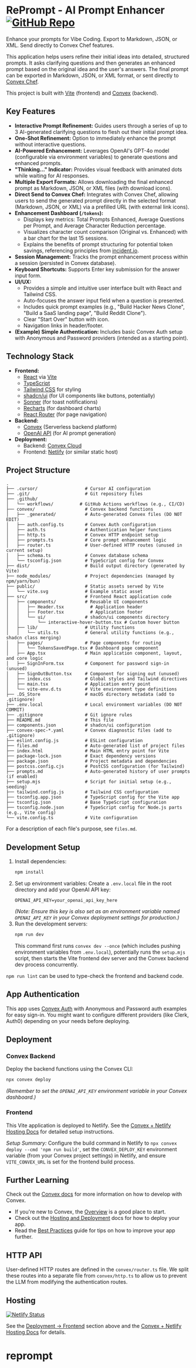 # RePrompt - AI Prompt Enhancer [![GitHub Repo](https://img.shields.io/badge/GitHub-Repository-blue?style=flat-square&logo=github)](https://github.com/waynesutton/promptkit)

Enhance your prompts for Vibe Coding. Export to Markdown, JSON, or XML. Send directly to Convex Chef features.

This application helps users refine their initial ideas into detailed, structured prompts. It asks clarifying questions and then generates an enhanced prompt based on the original idea and the user's answers. The final prompt can be exported in Markdown, JSON, or XML format, or sent directly to [Convex Chef](https://chef.convex.dev/).

This project is built with [Vite](https://vitejs.dev/) (frontend) and [Convex](https://convex.dev/) (backend).

## Key Features

- **Interactive Prompt Refinement:** Guides users through a series of up to 3 AI-generated clarifying questions to flesh out their initial prompt idea.
- **One-Shot Refinement:** Option to immediately enhance the prompt without interactive questions.
- **AI-Powered Enhancement:** Leverages OpenAI's GPT-4o model (configurable via environment variables) to generate questions and enhanced prompts.
- **"Thinking..." Indicator:** Provides visual feedback with animated dots while waiting for AI responses.
- **Multiple Export Formats:** Allows downloading the final enhanced prompt as Markdown, JSON, or XML files (with download icons).
- **Direct Send to Convex Chef:** Integrates with Convex Chef, allowing users to send the generated prompt directly in the selected format (Markdown, JSON, or XML) via a prefilled URL (with external link icons).
- **Enhancement Dashboard (`/tokens`):**
  - Displays key metrics: Total Prompts Enhanced, Average Questions per Prompt, and Average Character Reduction percentage.
  - Visualizes character count comparison (Original vs. Enhanced) with a bar chart for the last 15 sessions.
  - Explains the benefits of prompt structuring for potential token savings, referencing principles from [incident.io](https://incident.io).
- **Session Management:** Tracks the prompt enhancement process within a session (persisted in Convex database).
- **Keyboard Shortcuts:** Supports Enter key submission for the answer input form.
- **UI/UX:**
  - Provides a simple and intuitive user interface built with React and Tailwind CSS.
  - Auto-focuses the answer input field when a question is presented.
  - Includes quick prompt examples (e.g., "Build Hacker News Clone", "Build a SaaS landing page", "Build Reddit Clone").
  - Clear "Start Over" button with icon.
  - Navigation links in header/footer.
- **(Example) Simple Authentication:** Includes basic Convex Auth setup with Anonymous and Password providers (intended as a starting point).

## Technology Stack

- **Frontend:**
  - [React](https://reactjs.org/) via [Vite](https://vitejs.dev/)
  - [TypeScript](https://www.typescriptlang.org/)
  - [Tailwind CSS](https://tailwindcss.com/) for styling
  - [shadcn/ui](https://ui.shadcn.com/) (for UI components like buttons, potentially)
  - [Sonner](https://sonner.emilkowal.ski/) (for toast notifications)
  - [Recharts](https://recharts.org/) (for dashboard charts)
  - [React Router](https://reactrouter.com/) (for page navigation)
- **Backend:**
  - [Convex](https://convex.dev/) (Serverless backend platform)
  - [OpenAI API](https://openai.com/api/) (for AI prompt generation)
- **Deployment:**
  - Backend: [Convex Cloud](https://convex.dev/)
  - Frontend: [Netlify](https://www.netlify.com/) (or similar static host)

## Project Structure

```
.
├── .cursor/                  # Cursor AI configuration
├── .git/                     # Git repository files
├── .github/
│   └── workflows/          # GitHub Actions workflows (e.g., CI/CD)
├── convex/                   # Convex backend functions
│   ├── _generated/           # Auto-generated Convex files (DO NOT EDIT)
│   ├── auth.config.ts        # Convex Auth configuration
│   ├── auth.ts               # Authentication helper functions
│   ├── http.ts               # Convex HTTP endpoint setup
│   ├── prompts.ts            # Core prompt enhancement logic
│   ├── router.ts             # User-defined HTTP routes (unused in current setup)
│   ├── schema.ts             # Convex database schema
│   └── tsconfig.json         # TypeScript config for Convex
├── dist/                     # Build output directory (generated by Vite)
├── node_modules/             # Project dependencies (managed by npm/yarn/bun)
├── public/                   # Static assets served by Vite
│   └── vite.svg              # Example static asset
├── src/                      # Frontend React application code
│   ├── components/           # Reusable UI components
│   │   ├── Header.tsx          # Application header
│   │   ├── Footer.tsx          # Application footer
│   │   └── ui/               # shadcn/ui components directory
│   │       └── interactive-hover-button.tsx # Custom hover button
│   ├── lib/                  # Utility functions
│   │   └── utils.ts          # General utility functions (e.g., shadcn class merging)
│   ├── pages/                # Page components for routing
│   │   └── TokensSavedPage.tsx # Dashboard page component
│   ├── App.tsx               # Main application component, layout, and core logic
│   ├── SignInForm.tsx        # Component for password sign-in (unused)
│   ├── SignOutButton.tsx     # Component for signing out (unused)
│   ├── index.css             # Global styles and Tailwind directives
│   ├── main.tsx              # Application entry point
│   └── vite-env.d.ts         # Vite environment type definitions
├── .DS_Store                 # macOS directory metadata (add to .gitignore)
├── .env.local                # Local environment variables (DO NOT COMMIT)
├── .gitignore                # Git ignore rules
├── README.md                 # This file
├── components.json           # shadcn/ui configuration
├── convex-spec-*.yaml        # Convex diagnostic files (add to .gitignore)
├── eslint.config.js          # ESLint configuration
├── files.md                  # Auto-generated list of project files
├── index.html                # Main HTML entry point for Vite
├── package-lock.json         # Exact dependency versions
├── package.json              # Project metadata and dependencies
├── postcss.config.cjs        # PostCSS configuration (for Tailwind)
├── prompts.md                # Auto-generated history of user prompts (if enabled)
├── setup.mjs                 # Script for initial setup (e.g., seeding)
├── tailwind.config.js        # Tailwind CSS configuration
├── tsconfig.app.json         # TypeScript config for the Vite app
├── tsconfig.json             # Base TypeScript configuration
├── tsconfig.node.json        # TypeScript config for Node.js parts (e.g., Vite config)
└── vite.config.ts            # Vite configuration
```

For a description of each file's purpose, see `files.md`.

## Development Setup

1.  Install dependencies:
    ```bash
    npm install
    ```
2.  Set up environment variables: Create a `.env.local` file in the root directory and add your OpenAI API key:
    ```
    OPENAI_API_KEY=your_openai_api_key_here
    ```
    _(Note: Ensure this key is also set as an environment variable named `OPENAI_API_KEY` in your Convex deployment settings for production.)_
3.  Run the development servers:
    ```bash
    npm run dev
    ```
    This command first runs `convex dev --once` (which includes pushing environment variables from `.env.local`), potentially runs the `setup.mjs` script, then starts the Vite frontend dev server and the Convex backend dev process concurrently.

`npm run lint` can be used to type-check the frontend and backend code.

## App Authentication

This app uses [Convex Auth](https://docs.convex.dev/auth) with Anonymous and Password auth examples for easy sign-in. You might want to configure different providers (like Clerk, Auth0) depending on your needs before deploying.

## Deployment

### Convex Backend

Deploy the backend functions using the Convex CLI:

```bash
npx convex deploy
```

_(Remember to set the `OPENAI_API_KEY` environment variable in your Convex dashboard.)_

### Frontend

This Vite application is deployed to Netlify. See the [Convex + Netlify Hosting Docs](https://docs.convex.dev/production/hosting/netlify) for detailed setup instructions.

_Setup Summary:_ Configure the build command in Netlify to `npx convex deploy --cmd 'npm run build'`, set the `CONVEX_DEPLOY_KEY` environment variable (from your Convex project settings) in Netlify, and ensure `VITE_CONVEX_URL` is set for the frontend build process.

## Further Learning

Check out the [Convex docs](https://docs.convex.dev/) for more information on how to develop with Convex.

- If you're new to Convex, the [Overview](https://docs.convex.dev/understanding/) is a good place to start.
- Check out the [Hosting and Deployment](https://docs.convex.dev/production/) docs for how to deploy your app.
- Read the [Best Practices](https://docs.convex.dev/understanding/best-practices/) guide for tips on how to improve your app further.

## HTTP API

User-defined HTTP routes are defined in the `convex/router.ts` file. We split these routes into a separate file from `convex/http.ts` to allow us to prevent the LLM from modifying the authentication routes.

## Hosting

[![Netlify Status](https://api.netlify.com/api/v1/badges/cc32cf44-90cd-415f-bf8c-c4af28bec482/deploy-status)](https://app.netlify.com/sites/promptkit/deploys)

See the [Deployment -> Frontend](#frontend) section above and the [Convex + Netlify Hosting Docs](https://docs.convex.dev/production/hosting/netlify) for details.

# reprompt
